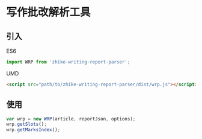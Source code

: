 # 写作批改解析工具

##  引入

ES6

```javascript
import WRP from 'zhike-writing-report-parser';
```

UMD

```html
<script src="path/to/zhike-writing-report-parser/dist/wrp.js"></script>
```

## 使用

```javascript
var wrp = new WRP(article, reportJson, options);
wrp.getSlots();
wrp.getMarksIndex();
```
